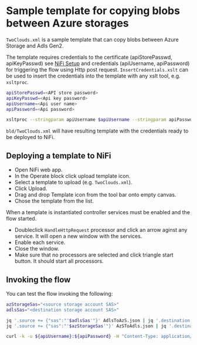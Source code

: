 # Sample template for copying blobs between Azure storages

`TwoClouds.xml` is a sample template that can copy blobs between Azure Storage and Adls Gen2.

The template requires credentials to the certificate (apiStorePasswd, apiKeyPasswd) see [NiFi Setup](../../NiFiSetup.md) and credentials (apiUsername, apiPassword) for triggering the flow using Http post request.
`InsertCredentials.xslt` can be used to insert the credentials into the template with any xslt tool, e.g. `xsltproc`.

``` bash
apiStorePasswd=<API store password>
apiKeyPasswd=<Api key password>
apiUsername=<Api user name>
apiPassword=<Api password>

xsltproc --stringparam apiUsername $apiUsername --stringparam apiPassword $apiPassword --stringparam apiStorePasswd $apiStorePasswd --stringparam apiKeyPasswd $apiKeyPasswd -o bld/TwoClouds.xml InsertCredentials.xslt TwoClouds.xml
```

`bld/TwoClouds.xml` will have resulting template with the credentials ready to be deployed to NiFi.

## Deploying a template to NiFi

- Open NiFi web app.
- In the Operate block click upload template icon.
- Select a template to upload (e.g. `TwoClouds.xml`).
- Click Upload.
- Drag and drop Template icon from the tool bar onto empty canvas.
- Chose the template from the list.

When a template is instantiated controller services must be enabled and the flow started.

- Doubleclick `HandleHttpRequest` processor and click an arrow aginst any service. It will open a new window with the services.
- Enable each service.
- Close the window.
- Make sure that no processors are selected and click triangle start button. It should start all processors.

## Invoking the flow

You can test the flow invoking the following:

``` bash
azStorageSas="<source storage account SAS>"
adlsSas="<destination storage account SAS>"

jq '.source += {"sas":"'$adlsSas'"}' AdlsToAzS.json | jq '.destination += {"sas":"'$azStorageSas'"}' -c > bld/AdlsToAzS.json
jq '.source += {"sas":"'$azStorageSas'"}' AzSToAdls.json | jq '.destination += {"sas":"'$adlsSas'"}' -c > bld/AzSToAdls.json

curl -k -u ${apiUsername}:${apiPassword} -H "Content-Type: application/json" -d @bld/AdlsToAzS.json -X POST <NiFi Url>/contentListener -w "\n%{http_code}\n"
```
